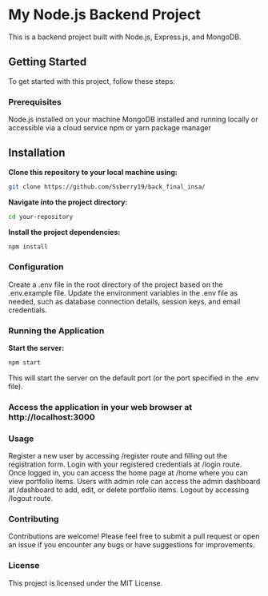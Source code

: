 # My Node.js Backend Project
This is a backend project built with Node.js, Express.js, and MongoDB.

## Getting Started
To get started with this project, follow these steps:

### Prerequisites
Node.js installed on your machine
MongoDB installed and running locally or accessible via a cloud service
npm or yarn package manager

## Installation

**Clone this repository to your local machine using:**

```bash
git clone https://github.com/Ssberry19/back_final_insa/

```
**Navigate into the project directory:**

```bash
cd your-repository

```
**Install the project dependencies:**

```bash
npm install
```

### Configuration
Create a .env file in the root directory of the project based on the .env.example file.
Update the environment variables in the .env file as needed, such as database connection details, session keys, and email credentials.

### Running the Application
**Start the server:**

```bash
npm start
```
This will start the server on the default port (or the port specified in the .env file).

### Access the application in your web browser at http://localhost:3000

### Usage
Register a new user by accessing /register route and filling out the registration form.
Login with your registered credentials at /login route.
Once logged in, you can access the home page at /home where you can view portfolio items.
Users with admin role can access the admin dashboard at /dashboard to add, edit, or delete portfolio items.
Logout by accessing /logout route.

### Contributing
Contributions are welcome! Please feel free to submit a pull request or open an issue if you encounter any bugs or have suggestions for improvements.

### License
This project is licensed under the MIT License.
